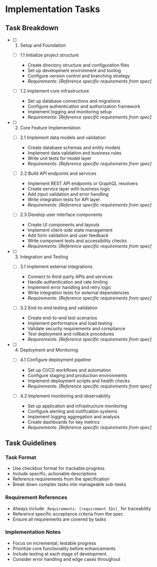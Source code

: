 # Implementation Tasks

## Task Breakdown

- [ ] 1. Setup and Foundation
  - [ ] 1.1 Initialize project structure
    - Create directory structure and configuration files
    - Set up development environment and tooling
    - Configure version control and branching strategy
    - _Requirements: [Reference specific requirements from spec]_

  - [ ] 1.2 Implement core infrastructure
    - Set up database connections and migrations
    - Configure authentication and authorization framework
    - Implement logging and monitoring setup
    - _Requirements: [Reference specific requirements from spec]_

- [ ] 2. Core Feature Implementation
  - [ ] 2.1 Implement data models and validation
    - Create database schemas and entity models
    - Implement data validation and business rules
    - Write unit tests for model layer
    - _Requirements: [Reference specific requirements from spec]_

  - [ ] 2.2 Build API endpoints and services
    - Implement REST API endpoints or GraphQL resolvers
    - Create service layer with business logic
    - Add input validation and error handling
    - Write integration tests for API layer
    - _Requirements: [Reference specific requirements from spec]_

  - [ ] 2.3 Develop user interface components
    - Create UI components and layouts
    - Implement client-side state management
    - Add form validation and user feedback
    - Write component tests and accessibility checks
    - _Requirements: [Reference specific requirements from spec]_

- [ ] 3. Integration and Testing
  - [ ] 3.1 Implement external integrations
    - Connect to third-party APIs and services
    - Handle authentication and rate limiting
    - Implement error handling and retry logic
    - Write integration tests for external dependencies
    - _Requirements: [Reference specific requirements from spec]_

  - [ ] 3.2 End-to-end testing and validation
    - Create end-to-end test scenarios
    - Implement performance and load testing
    - Validate security requirements and compliance
    - Test deployment and rollback procedures
    - _Requirements: [Reference specific requirements from spec]_

- [ ] 4. Deployment and Monitoring
  - [ ] 4.1 Configure deployment pipeline
    - Set up CI/CD workflows and automation
    - Configure staging and production environments
    - Implement deployment scripts and health checks
    - _Requirements: [Reference specific requirements from spec]_

  - [ ] 4.2 Implement monitoring and observability
    - Set up application and infrastructure monitoring
    - Configure alerting and notification systems
    - Implement logging aggregation and analysis
    - Create dashboards for key metrics
    - _Requirements: [Reference specific requirements from spec]_

## Task Guidelines

### Task Format
- Use checkbox format for trackable progress
- Include specific, actionable descriptions
- Reference requirements from the specification
- Break down complex tasks into manageable sub-tasks

### Requirement References
- Always include `_Requirements: [requirement IDs]_` for traceability
- Reference specific acceptance criteria from the spec
- Ensure all requirements are covered by tasks

### Implementation Notes
- Focus on incremental, testable progress
- Prioritize core functionality before enhancements
- Include testing at each stage of development
- Consider error handling and edge cases throughout